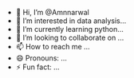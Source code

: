- 👋 Hi, I’m @Amnnarwal
- 👀 I’m interested in data analysis...
- 🌱 I’m currently learning python...
- 💞️ I’m looking to collaborate on ...
- 📫 How to reach me ...
- 😄 Pronouns: ...
- ⚡ Fun fact: ...

<!---
Amnnarwal/Amnnarwal is a ✨ special ✨ repository because its `README.md` (this file) appears on your GitHub profile.
You can click the Preview link to take a look at your changes.
--->
